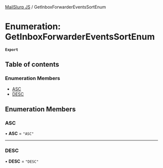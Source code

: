 [MailSlurp JS](../README.md) / GetInboxForwarderEventsSortEnum

# Enumeration: GetInboxForwarderEventsSortEnum

**`Export`**

## Table of contents

### Enumeration Members

- [ASC](GetInboxForwarderEventsSortEnum.md#asc)
- [DESC](GetInboxForwarderEventsSortEnum.md#desc)

## Enumeration Members

### ASC

• **ASC** = ``"ASC"``

___

### DESC

• **DESC** = ``"DESC"``
